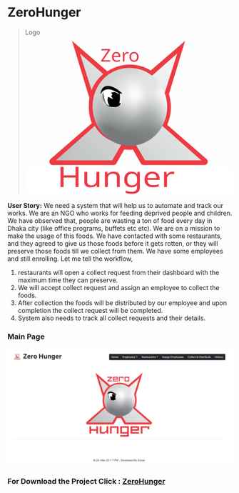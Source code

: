 # ZeroHunger

> Logo
![logo.svg](ReadMe/logo.svg)



**User Story:** We need a system that will help us to automate and track our works. We are an NGO who works for feeding deprived people and children. We have observed that, people are wasting a ton of food every day in Dhaka city (like office programs, buffets etc etc). We are on a mission to make the usage of this foods. We have contacted with some restaurants, and they agreed to give us those foods before it gets rotten, or they will preserve those foods till we collect from them. We have some employees and still enrolling. Let me tell the workflow,

1. restaurants will open a collect request from their dashboard with the maximum time they can preserve.
2. We will accept collect request and assign an employee to collect the foods.
3. After collection the foods will be distributed by our employee and upon completion the collect request will be completed.
4. System also needs to track all collect requests and their details.

### Main Page
![Untitled](ReadMe/Untitled.png)

### For Download the Project Click : <a href="https://github.com/ZuhairTarif/ZeroHunger">ZeroHunger</a>


